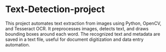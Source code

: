 # Text-Detection-project
This project automates text extraction from images using Python, OpenCV, and Tesseract OCR. It preprocesses images, detects text, and draws bounding boxes around each word. The recognized text and metadata are saved in a text file, useful for document digitization and data entry automation.
